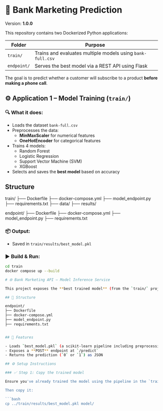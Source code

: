 # 🧠 Bank Marketing Prediction

Version: **1.0.0**

This repository contains two Dockerized Python applications:

| Folder       | Purpose                                                    |
|--------------|------------------------------------------------------------|
| `train/`     | Trains and evaluates multiple models using `bank-full.csv` |
| `endpoint/`  | Serves the best model via a REST API using Flask           |

The goal is to predict whether a customer will subscribe to a product **before making a phone call**.

## ⚙️ Application 1 – Model Training (`train/`)

### 🔍 What it does:

- Loads the dataset `bank-full.csv`
- Preprocesses the data:
  - **MinMaxScaler** for numerical features
  - **OneHotEncoder** for categorical features
- Trains 4 models:
  - Random Forest
  - Logistic Regression
  - Support Vector Machine (SVM)
  - XGBoost
- Selects and saves the **best model** based on accuracy

## Structure

train/ 
├── Dockerfile
├── docker-compose.yml
├── model_endpoint.py
├── requirements.txt
├── data/
├── results/ 


endpoint/
├── Dockerfile
├── docker-compose.yml
├── model_endpoint.py
├── requirements.txt

### 📦 Output:

- Saved in `train/results/best_model.pkl`

### ▶️ Build & Run:

```bash
cd train
docker compose up --build

# 🌐 Bank Marketing API – Model Inference Service

This project exposes the **best trained model** (from the `train/` project) as a **RESTful API** using Flask.

## 🧩 Structure

endpoint/
├── Dockerfile
├── docker-compose.yml
├── model_endpoint.py
├── requirements.txt


## 🚀 Features

- Loads `best_model.pkl` (a scikit-learn pipeline including preprocessing)
- Exposes a **POST** endpoint at `/predict`
- Returns the prediction (`0` or `1`) as JSON

## ⚙️ Setup Instructions

### ✅ Step 1: Copy the trained model

Ensure you've already trained the model using the pipeline in the `train/` folder.

Then copy it:

```bash
cp ../train/results/best_model.pkl model/
